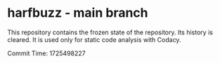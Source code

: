 # harfbuzz - main branch

This repository contains the frozen state of the repository.
Its history is cleared. It is used only for static code
analysis with Codacy.

Commit Time: 1725498227